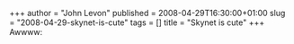 +++
author = "John Levon"
published = 2008-04-29T16:30:00+01:00
slug = "2008-04-29-skynet-is-cute"
tags = []
title = "Skynet is cute"
+++
Awwww:
